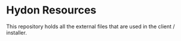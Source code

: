 # Hydon Resources
This repository holds all the external files that are used in the client / installer.
